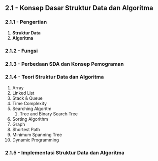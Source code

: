 ## 2.1 - Konsep Dasar Struktur Data dan Algoritma
### 2.1.1 - Pengertian
1. **Struktur Data**
2. **Algoritma**
### 2.1.2 - Fungsi
### 2.1.3 - Perbedaan SDA dan Konsep Pemograman
### 2.1.4 - Teori Struktur Data dan Algoritma
1. Array
2. Linked List
3. Stack & Queue
4. Time Complexity
5. Searching Algoritm
   1. Tree and Binary Search Tree
6. Sorting Algorithm
7. Graph
8. Shortest Path
9. Minimum Spanning Tree
10. Dynamic Programming
### 2.1.5 - Implementasi Struktur Data dan Algoritma
